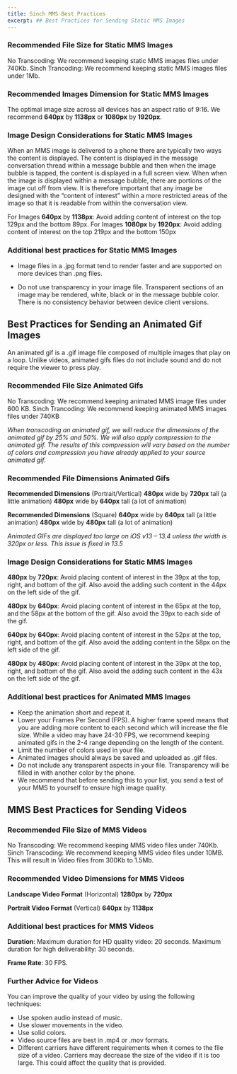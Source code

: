 ```yaml
---
title: Sinch MMS Best Practices
excerpt: ## Best Practices for Sending Static MMS Images
---
```


### Recommended File Size for Static MMS Images

No Transcoding: We recommend keeping static MMS images files under 740Kb.
Sinch Trancoding: We recommend keeping static MMS images files under 1Mb.

### Recommended Images Dimension for Static MMS Images

The optimal image size across all devices has an aspect ratio of 9:16.
We recommend **640px** by **1138px** or **1080px** by **1920px**.

### Image Design Considerations for Static MMS Images

When an MMS image is delivered to a phone there are typically two ways the content is displayed. The content is displayed in the message conversation thread within a message bubble and then when the image bubble is tapped, the content is displayed in a full screen view. When when the image is displayed within a message bubble, there are portions of the image cut off from view. It is therefore important that any image be designed with the “content of interest” within a more restricted areas of the image so that it is readable from within the conversation view.

For Images **640px** by **1138px**: Avoid adding content of interest on the top 129px and the bottom 89px.
For Images **1080px** by **1920px**: Avoid adding content of interest on the top 219px and the bottom 150px

### Additional best practices for Static MMS Images

- Image files in a .jpg format tend to render faster and are supported on more devices than .png files.

- Do not use transparency in your image file. Transparent sections of an image may be rendered, white, black or in the message bubble color. There is no consistency behavior between device client versions.

## Best Practices for Sending an Animated Gif Images

An animated gif is a .gif image file composed of multiple images that play on a loop. Unlike videos, animated gifs files do not include sound and do not require the viewer to press play.

### Recommended File Size Animated Gifs

No Transcoding: We recommend keeping animated MMS image files under 600 KB.
Sinch Trancoding: We recommend keeping animated MMS images files under 740KB

_When transcoding an animated gif, we will reduce the dimensions of the animated gif by 25% and 50%. We will also apply compression to the animated gif. The results of this compression will vary based on the number of colors and compression you have already applied to your source animated gif._

### Recommended File Dimensions Animated Gifs

**Recommended Dimensions** (Portrait/Vertical)
**480px** wide by **720px** tall (a little animation)
**480px** wide by **640px** tall (a lot of animation)

**Recommended Dimensions** (Square)
**640px** wide by **640px** tall (a little animation)
**480px** wide by **480px** tall (a lot of animation)

_Animated GIFs are displayed too large on iOS v13 – 13.4 unless the width is 320px or less. This issue is fixed in 13.5_

### Image Design Considerations for Static MMS Images

**480px** by **720px**: Avoid placing content of interest in the 39px at the top, right, and bottom of the gif. Also avoid the adding such content in the 44px on the left side of the gif.

**480px** by **640px**: Avoid placing content of interest in the 65px at the top, and the 58px at the bottom of the gif. Also avoid the 39px to each side of the gif.

**640px** by **640px**: Avoid placing content of interest in the 52px at the top, right, and bottom of the gif. Also avoid the adding content in the 58px on the left side of the gif.

**480px** by **480px**: Avoid placing content of interest in the 39px at the top, right, and bottom of the gif. Also avoid the adding such content in the 43x on the left side of the gif.

### Additional best practices for Animated MMS Images

- Keep the animation short and repeat it.
- Lower your Frames Per Second (FPS). A higher frame speed means that you are adding more content to each second which will increase the file size. While a video may have 24-30 FPS, we recommend keeping animated gifs in the 2-4 range depending on the length of the content.
- Limit the number of colors used in your file.
- Animated images should always be saved and uploaded as .gif files.
- Do not include any transparent aspects in your file. Transparency will be filled in with another color by the phone.
- We recommend that before sending this to your list, you send a test of your MMS to yourself to ensure high image quality.

## MMS Best Practices for Sending Videos

### Recommended File Size of MMS Videos

No Transcoding: We recommend keeping MMS video files under 740Kb.
Sinch Transcoding: We recommend keeping MMS video files under 10MB. This will result in Video files from 300Kb to 1.5Mb.

### Recommended Video Dimensions for MMS Videos

**Landscape Video Format** (Horizontal)
**1280px** by **720px**

**Portrait Video Format** (Vertical)
**640px** by **1138px**

### Additional best practices for MMS Videos

**Duration**:
Maximum duration for HD quality video: 20 seconds.
Maximum duration for high deliverability: 30 seconds.

**Frame Rate**: 30 FPS.

### Further Advice for Videos

You can improve the quality of your video by using the following techniques:

- Use spoken audio instead of music.
- Use slower movements in the video.
- Use solid colors.
- Video source files are best in .mp4 or .mov formats.
- Different carriers have different requirements when it comes to the file size of a video. Carriers may decrease the size of the video if it is too large. This could affect the quality that is provided.
